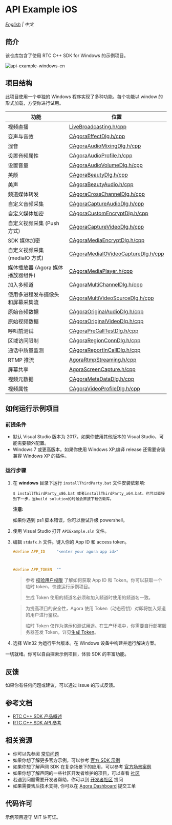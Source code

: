 # API Example iOS

_[English](README.md) | 中文_

## 简介

该仓库包含了使用 RTC C++ SDK for Windows 的示例项目。

![api-example-windows-cn](https://user-images.githubusercontent.com/10089260/120452366-bacdfc00-c3c4-11eb-8264-21cb715275c8.PNG)


## 项目结构

此项目使用一个单独的 Windows 程序实现了多种功能。每个功能以 window 的形式加载，方便你进行试用。

| 功能                              | 位置                                                                                           |
| --------------------------------- | ---------------------------------------------------------------------------------------------- |
| 视频直播                          | [LiveBroadcasting.h/cpp](./APIExample/APIExample/Basic/LiveBroadcasting)                         |
| 变声与音效                        | [CAgoraEffectDlg.h/cpp](./APIExample/APIExample/Advanced/AudioEffect)                            |
| 混音                              | [CAgoraAudioMixingDlg.h/cpp](./APIExample/APIExample/Advanced/AudioMixing)                       |
| 设置音频属性                      | [CAgoraAudioProfile.h/cpp](./APIExample/APIExample/Advanced/AudioProfile)                        |
| 设置音量                          | [CAgoraAudioVolumeDlg.h/cpp](./APIExample/APIExample/Advanced/AudioVolume)                       |
| 美颜                              | [CAgoraBeautyDlg.h/cpp](./APIExample/APIExample/Advanced/Beauty)                                 |
| 美声                              | [CAgoraBeautyAudio.h/cpp](./APIExample/APIExample/Advanced/BeautyAudio)                          |
| 频道媒体转发                      | [CAgoraCrossChannelDlg.h/cpp](./APIExample/APIExample/Advanced/CrossChannel)                     |
| 自定义音频采集                    | [CAgoraCaptureAudioDlg.h/cpp](./APIExample/APIExample/Advanced/CustomAudioCapture)               |
| 自定义媒体加密                    | [CAgoraCustomEncryptDlg.h/cpp](./APIExample/APIExample/Advanced/CustomEncrypt)                   |
| 自定义视频采集 (Push 方式)        | [CAgoraCaptureVideoDlg.h/cpp](./APIExample/APIExample/Advanced/CustomVideoCapture)               |
| SDK 媒体加密                      | [CAgoraMediaEncryptDlg.h/cpp](./APIExample/APIExample/Advanced/MediaEncrypt)                     |
| 自定义视频采集 (mediaIO 方式)     | [CAgoraMediaIOVideoCaptureDlg.h/cpp](./APIExample/APIExample/Advanced/MediaIOCustomVideoCaptrue) |
| 媒体播放器 (Agora 媒体播放器组件) | [CAgoraMediaPlayer.h/cpp](./APIExample/APIExample/Advanced/MediaPlayer)                          |
| 加入多频道                        | [CAgoraMultiChannelDlg.h/cpp](./APIExample/APIExample/Advanced/MultiChannel)                     |
| 使用多进程发布摄像头和屏幕采集流  | [CAgoraMultiVideoSourceDlg.h/cpp](./APIExample/APIExample/Advanced/MultiVideoSource)             |
| 原始音频数据                      | [CAgoraOriginalAudioDlg.h/cpp](./APIExample/APIExample/Advanced/OriginalAudio)                   |
| 原始视频数据                      | [CAgoraOriginalVideoDlg.h/cpp](./APIExample/APIExample/Advanced/OriginalVideo)                   |
| 呼叫前测试                        | [CAgoraPreCallTestDlg.h/cpp](./APIExample/APIExample/Advanced/PreCallTest)                       |
| 区域访问限制                      | [CAgoraRegionConnDlg.h/cpp](./APIExample/APIExample/Advanced/RegionConn)                         |
| 通话中质量监测                    | [CAgoraReportInCallDlg.h/cpp](./APIExample/APIExample/Advanced/ReportInCall)                     |
| RTMP 推流                         | [AgoraRtmpStreaming.h/cpp](./APIExample/APIExample/Advanced/RTMPStream)                          |
| 屏幕共享                          | [AgoraScreenCapture.h/cpp](./APIExample/APIExample/Advanced/ScreenShare)                         |
| 视频元数据                        | [CAgoraMetaDataDlg.h/cpp](./APIExample/APIExample/Advanced/VideoMetadata)                        |
| 视频属性                          | [CAgoraVideoProfileDlg.h/cpp](./APIExample/APIExample/Advanced/VideoProfile)                     |

## 如何运行示例项目

### 前提条件

- 默认 Visual Studio 版本为 2017。如果你使用其他版本的 Visual Studio，可能需要额外配置。
- Windows 7 或更高版本。如果你使用 Windows XP,编译 release 还需要安装兼容 Windows XP 的插件。

### 运行步骤

1. 在 **windows** 目录下运行 `installThirdParty.bat` 文件安装依赖项:

   ```shell
   $ installThirdParty_x86.bat 或者installThirdParty_x64.bat。也可以直接到下一步，当build solution的时候会直接下载依赖库。
   ```

   **注意:**

   如果你遇到 ps1 脚本错误，你可以尝试升级 powershell。

2. 使用 Visual Studio 打开 `APIExample.sln` 文件。
3. 编辑 `stdafx.h` 文件。键入你的 App ID 和 access token。

   ```c++
   #define APP_ID     "<enter your agora app id>"



   #define APP_TOKEN  ""
   ```

   > 参考 [校验用户权限](https://docs.agora.io/cn/Agora%20Platform/token) 了解如何获取 App ID 和 Token。你可以获取一个临时 token，快速运行示例项目。
   >
   > 生成 Token 使用的频道名必须和加入频道时使用的频道名一致。

   > 为提高项目的安全性，Agora 使用 Token（动态密钥）对即将加入频道的用户进行鉴权。
   >
   > 临时 Token 仅作为演示和测试用途。在生产环境中，你需要自行部署服务器签发 Token，详见[生成 Token](https://docs.agora.io/cn/Interactive%20Broadcast/token_server)。

4. 选择 Win32 为运行平台版本。在 Windows 设备中构建并运行解决方案。

一切就绪。你可以自由探索示例项目，体验 SDK 的丰富功能。

## 反馈

如果你有任何问题或建议，可以通过 issue 的形式反馈。

## 参考文档

- [RTC C++ SDK 产品概述](https://docs.agora.io/cn/Interactive%20Broadcast/product_live?platform=Windows)
- [RTC C++ SDK API 参考](https://docs.agora.io/cn/Interactive%20Broadcast/API%20Reference/cpp/index.html)

## 相关资源

- 你可以先参阅 [常见问题](https://docs.agora.io/cn/faq)
- 如果你想了解更多官方示例，可以参考 [官方 SDK 示例](https://github.com/AgoraIO)
- 如果你想了解声网 SDK 在复杂场景下的应用，可以参考 [官方场景案例](https://github.com/AgoraIO-usecase)
- 如果你想了解声网的一些社区开发者维护的项目，可以查看 [社区](https://github.com/AgoraIO-Community)
- 若遇到问题需要开发者帮助，你可以到 [开发者社区](https://rtcdeveloper.com/) 提问
- 如果需要售后技术支持, 你可以在 [Agora Dashboard](https://dashboard.agora.io) 提交工单

## 代码许可

示例项目遵守 MIT 许可证。
